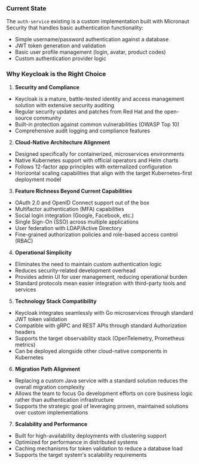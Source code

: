 ### Current State

The `auth-service` existing is a custom implementation built with Micronaut Security that handles
basic authentication functionality:

- Simple username/password authentication against a database
- JWT token generation and validation
- Basic user profile management (login, avatar, product codes)
- Custom authentication provider logic

### Why Keycloak is the Right Choice

1. **Security and Compliance**

- Keycloak is a mature, battle-tested identity and access management solution with extensive
  security auditing
- Regular security updates and patches from Red Hat and the open-source community
- Built-in protection against common vulnerabilities (OWASP Top 10)
- Comprehensive audit logging and compliance features

2. **Cloud-Native Architecture Alignment**

- Designed specifically for containerized, microservices environments
- Native Kubernetes support with official operators and Helm charts
- Follows 12-factor app principles with externalized configuration
- Horizontal scaling capabilities that align with the target Kubernetes-first deployment model

3. **Feature Richness Beyond Current Capabilities**

- OAuth 2.0 and OpenID Connect support out of the box
- Multifactor authentication (MFA) capabilities
- Social login integration (Google, Facebook, etc.)
- Single Sign-On (SSO) across multiple applications
- User federation with LDAP/Active Directory
- Fine-grained authorization policies and role-based access control (RBAC)

4. **Operational Simplicity**

- Eliminates the need to maintain custom authentication logic
- Reduces security-related development overhead
- Provides admin UI for user management, reducing operational burden
- Standard protocols mean easier integration with third-party tools and services

5. **Technology Stack Compatibility**

- Keycloak integrates seamlessly with Go microservices through standard JWT token validation
- Compatible with gRPC and REST APIs through standard Authorization headers
- Supports the target observability stack (OpenTelemetry, Prometheus metrics)
- Can be deployed alongside other cloud-native components in Kubernetes

6. **Migration Path Alignment**

- Replacing a custom Java service with a standard solution reduces the overall migration complexity
- Allows the team to focus Go development efforts on core business logic rather than authentication
  infrastructure
- Supports the strategic goal of leveraging proven, maintained solutions over custom implementations

7. **Scalability and Performance**

- Built for high-availability deployments with clustering support
- Optimized for performance in distributed systems
- Caching mechanisms for token validation to reduce a database load
- Supports the target system's scalability requirements
